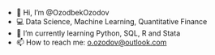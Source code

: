 - 👋 Hi, I’m @OzodbekOzodov
- 💻 Data Science, Machine Learning, Quantitative Finance
- 🌱 I’m currently learning Python, SQL, R and Stata
- 📫 How to reach me: o.ozodov@outlook.com
